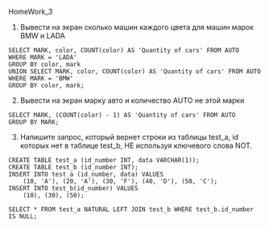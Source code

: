 HomeWork_3
1. Вывести на экран сколько машин каждого цвета для машин марок BMW и LADA
```
SELECT MARK, color, COUNT(color) AS 'Quantity of cars' FROM AUTO
WHERE MARK = 'LADA'
GROUP BY color, mark 
UNION SELECT MARK, color, COUNT(color) AS 'Quantity of cars' FROM AUTO
WHERE MARK = 'BMW'
GROUP BY color, mark;
```
2. Вывести на экран марку авто и количество AUTO не этой марки
```
SELECT MARK, (COUNT(color) - 1) AS 'Quantity of cars' FROM AUTO
GROUP BY MARK;
```
3. Напишите запрос, который вернет строки из таблицы test_a, id которых нет в таблице test_b, НЕ используя ключевого слова NOT.
```
CREATE TABLE test_a (id_number INT, data VARCHAR(1));
CREATE TABLE test_b (id_number INT);
INSERT INTO test_a (id_number, data) VALUES
	(10, 'A'), (20, 'A'), (30, 'F'), (40, 'D'), (50, 'C');
INSERT INTO test_b(id_number) VALUES 
	(10), (30), (50);

SELECT * FROM test_a NATURAL LEFT JOIN test_b WHERE test_b.id_number IS NULL;
```
